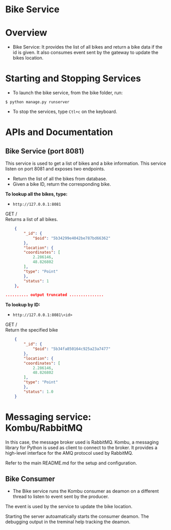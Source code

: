 # Bike Service

Overview 
========

* Bike Service: It provides the list of all bikes and return a bike data if the id is given. It also consumes event sent by the gateway to update the bikes location.




Starting and Stopping Services
==============================

* To launch the bike service, from the bike folder, run:
```
$ python manage.py runserver
```

* To stop the services, type `Ctl+c` on the keyboard.




APIs and Documentation
======================

## Bike Service (port 8081)

This service is used to get a list of bikes and a bike information. This service listen on port 8081 and exposes two endpoints.

* Return the list of all the bikes from database.
* Given a bike ID, return the corresponding bike.



**To lookup all the bikes, type:**  
* `http://127.0.0.1:8081`  

GET /  
Returns a list of all bikes.  

```json
    {
        "_id": {
            "$oid": "5b34299e4042be787bd66362"
        }, 
        "location": {
        "coordinates": [
            2.286146, 
            48.826802
        ], 
        "type": "Point"
        }, 
        "status": 1
    }, 

.......... output truncated ...............
```


**To lookup by ID:**  
* `http://127.0.0.1:8081\<id>`  

GET /  
Return the specified bike   

```json
    {
        "_id": {
            "$oid": "5b34fa850164c925a23a7477"
        }, 
        "location": {
        "coordinates": [
            2.286146, 
            48.826802
        ], 
        "type": "Point"
        }, 
        "status": 1.0
    }
```



Messaging service: Kombu/RabbitMQ
=================================
In this case, the message broker used is RabbitMQ. Kombu, a messaging library for Python is used as client to connect to the broker. It provides a high-level interface for the AMQ protocol used by RabbitMQ.  

Refer to the main README.md for the setup and configuration.  


## Bike Consumer
* The Bike service runs the Kombu consumer as deamon on a different thread to listen to event sent by the producer.  


The event is used by the service to update the bike location.  

Starting the server autoamatically starts the consumer deamon. The debugging output in the treminal help tracking the deamon.


